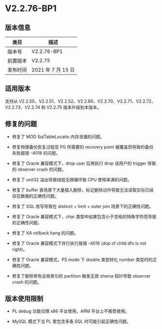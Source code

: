 V2.2.76-BP1 
================================



版本信息 
-------------------------



|  类目  |       描述        |
|------|-----------------|
| 版本号  | V2.2.76-BP1     |
| 前置版本 | V2.2.75         |
| 发布时间 | 2021 年 7 月 15 日 |



适用版本 
-------------------------

支持从 V2.2.50、V2.2.51、V2.2.52、V2.2.60、V2.2.70、V2.2.71、V2.2.72、V2.2.73、V2.2.74 和 V2.2.75 版本升级到本版本。

修复的问题 
--------------------------

* 修复了 MOD SqlTableLocatio 内存泄漏的问题。

  

* 修复物理备份恢复过程空 PG 所需要的 recovery point 被覆盖而导致的备份失败报错 -4018 的问题。

  

* 修复了 Oracle 兼容模式下，drop user 后再执行 drop 该用户的 trigger 导致的 observer crash 的问题。

  

* 修复了 unit32 溢出导致线程无限循环致 CPU 使用率满的问题。

  

* 修复了 buffer 表场景下大量插入删除，标记删除动作导致无法读取实际已经存在数据的正确性问题。

  

* 修复了 SQL 改写导致在 distinct + limit + outer join 场景下的正确性问题。

  

* 修复了 Oracle 兼容模式下，char 类型中如果包含小于空格的特殊字符而导致的正确性问题。

  

* 修复了 XA rollback hang 的问题。

  

* 修复了 Oracle 兼容模式下并行执行报错 -4016 (dop of child dfo is not right)。

  

* 修复了 Oracle 兼容模式，PS mode 下 double 类型转化 number 类型时的正确性问题。

  

* 修复了删除带有全局索引的 partition 触发无效 shema 指针导致 observer crash 的问题。

  




版本使用限制 
---------------------------

* PL debug 功能仅限 x86 平台使用，ARM 平台上不推荐使用。

  

* MySQL 模式下当 PL 里包含多条 SQL 时可能引起正确性问题。

  




